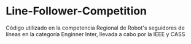# Line-Follower-Competition
Código utilizado en la competencia Regional de Robot's seguidores de líneas en la categoría Enginner Inter, llevada a cabo por la IEEE y CASS
